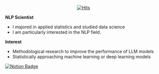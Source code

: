 <div align=center>
  
[![Hits](https://hits.seeyoufarm.com/api/count/incr/badge.svg?url=https%3A%2F%2Fgithub.com%2Fknlpscience&count_bg=%2379C83D&title_bg=%23555555&icon=&icon_color=%23E7E7E7&title=hits&edge_flat=false)](https://hits.seeyoufarm.com)

</div>

**NLP Scientist**
- I majored in applied statistics and studied data science
- I am particularly interested in the NLP field.

**Interest**
- Methodological research to improve the performance of LLM models
- Statistically approaching machine learning or deep learning models

[![Notion Badge](http://img.shields.io/badge/-notion%20-#000000?style=flat-square&logo=github&link=https://zzsza.github.io/)](https://gorgeous-houseboat-305.notion.site/NLP-7634c465ad0646b096c98d6d7dba4fe5?pvs=4)
